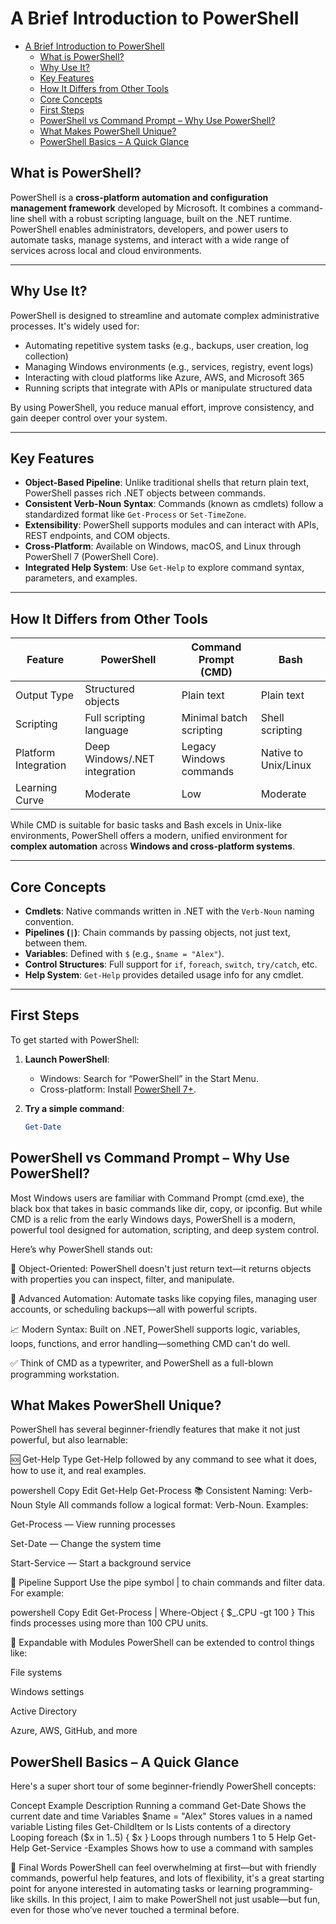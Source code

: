 # A Brief Introduction to PowerShell

- [A Brief Introduction to PowerShell](#a-brief-introduction-to-powershell)
  - [What is PowerShell?](#what-is-powershell)
  - [Why Use It?](#why-use-it)
  - [Key Features](#key-features)
  - [How It Differs from Other Tools](#how-it-differs-from-other-tools)
  - [Core Concepts](#core-concepts)
  - [First Steps](#first-steps)
  - [PowerShell vs Command Prompt – Why Use PowerShell?](#powershell-vs-command-prompt--why-use-powershell)
  - [What Makes PowerShell Unique?](#what-makes-powershell-unique)
  - [PowerShell Basics – A Quick Glance](#powershell-basics--a-quick-glance)

## What is PowerShell?

PowerShell is a **cross-platform automation and configuration management framework** developed by Microsoft. It combines a command-line shell with a robust scripting language, built on the .NET runtime. PowerShell enables administrators, developers, and power users to automate tasks, manage systems, and interact with a wide range of services across local and cloud environments.

---

## Why Use It?

PowerShell is designed to streamline and automate complex administrative processes. It's widely used for:

- Automating repetitive system tasks (e.g., backups, user creation, log collection)
- Managing Windows environments (e.g., services, registry, event logs)
- Interacting with cloud platforms like Azure, AWS, and Microsoft 365
- Running scripts that integrate with APIs or manipulate structured data

By using PowerShell, you reduce manual effort, improve consistency, and gain deeper control over your system.

---

## Key Features

- **Object-Based Pipeline**: Unlike traditional shells that return plain text, PowerShell passes rich .NET objects between commands.
- **Consistent Verb-Noun Syntax**: Commands (known as cmdlets) follow a standardized format like `Get-Process` or `Set-TimeZone`.
- **Extensibility**: PowerShell supports modules and can interact with APIs, REST endpoints, and COM objects.
- **Cross-Platform**: Available on Windows, macOS, and Linux through PowerShell 7 (PowerShell Core).
- **Integrated Help System**: Use `Get-Help` to explore command syntax, parameters, and examples.

---

## How It Differs from Other Tools

| Feature | PowerShell | Command Prompt (CMD) | Bash |
|--------|------------|----------------------|------|
| Output Type | Structured objects | Plain text | Plain text |
| Scripting | Full scripting language | Minimal batch scripting | Shell scripting |
| Platform Integration | Deep Windows/.NET integration | Legacy Windows commands | Native to Unix/Linux |
| Learning Curve | Moderate | Low | Moderate |

While CMD is suitable for basic tasks and Bash excels in Unix-like environments, PowerShell offers a modern, unified environment for **complex automation** across **Windows and cross-platform systems**.

---

## Core Concepts

- **Cmdlets**: Native commands written in .NET with the `Verb-Noun` naming convention.
- **Pipelines (`|`)**: Chain commands by passing objects, not just text, between them.
- **Variables**: Defined with `$` (e.g., `$name = "Alex"`).
- **Control Structures**: Full support for `if`, `foreach`, `switch`, `try/catch`, etc.
- **Help System**: `Get-Help` provides detailed usage info for any cmdlet.

---

## First Steps

To get started with PowerShell:

1. **Launch PowerShell**:
   - Windows: Search for “PowerShell” in the Start Menu.
   - Cross-platform: Install [PowerShell 7+](https://github.com/PowerShell/PowerShell).

2. **Try a simple command**:
   ```powershell
   Get-Date


## PowerShell vs Command Prompt – Why Use PowerShell?

Most Windows users are familiar with Command Prompt (cmd.exe), the black box that takes in basic commands like dir, copy, or ipconfig. But while CMD is a relic from the early Windows days, PowerShell is a modern, powerful tool designed for automation, scripting, and deep system control.

Here’s why PowerShell stands out:

🧠 Object-Oriented: PowerShell doesn't just return text—it returns objects with properties you can inspect, filter, and manipulate.

🔧 Advanced Automation: Automate tasks like copying files, managing user accounts, or scheduling backups—all with powerful scripts.

📈 Modern Syntax: Built on .NET, PowerShell supports logic, variables, loops, functions, and error handling—something CMD can't do well.

✅ Think of CMD as a typewriter, and PowerShell as a full-blown programming workstation.

## What Makes PowerShell Unique?

PowerShell has several beginner-friendly features that make it not just powerful, but also learnable:

🆘 Get-Help
Type Get-Help followed by any command to see what it does, how to use it, and real examples.

powershell
Copy
Edit
Get-Help Get-Process
📚 Consistent Naming: Verb-Noun Style
All commands follow a logical format: Verb-Noun.
Examples:

Get-Process — View running processes

Set-Date — Change the system time

Start-Service — Start a background service

🔄 Pipeline Support
Use the pipe symbol | to chain commands and filter data. For example:

powershell
Copy
Edit
Get-Process | Where-Object { $_.CPU -gt 100 }
This finds processes using more than 100 CPU units.

🧩 Expandable with Modules
PowerShell can be extended to control things like:

File systems

Windows settings

Active Directory

Azure, AWS, GitHub, and more

## PowerShell Basics – A Quick Glance

Here's a super short tour of some beginner-friendly PowerShell concepts:

Concept	Example	Description
Running a command	Get-Date	Shows the current date and time
Variables	$name = "Alex"	Stores values in a named variable
Listing files	Get-ChildItem or ls	Lists contents of a directory
Looping	foreach ($x in 1..5) { $x }	Loops through numbers 1 to 5
Help	Get-Help Get-Service -Examples	Shows how to use a command with samples

🏁 Final Words
PowerShell can feel overwhelming at first—but with friendly commands, powerful help features, and lots of flexibility, it's a great starting point for anyone interested in automating tasks or learning programming-like skills. In this project, I aim to make PowerShell not just usable—but fun, even for those who’ve never touched a terminal before.